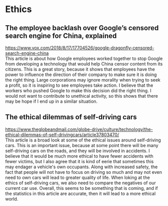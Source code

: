 # Ethics

## The employee backlash over Google’s censored search engine for China, explained  
https://www.vox.com/2018/8/17/17704526/google-dragonfly-censored-search-engine-china  
This article is about how Google employees worked together to stop Google from developing a technology that would help China censor content from its citizens. This is a great story, because it shows that employees have the power to influence the direction of their company to make sure it is doing the right thing. Large corporations may ignore morality when trying to seek a profit, so it is inspiring to see employees take action. I believe that the workers who pushed Google to make this decision did the right thing. I would not want to contribute to unethical activity, so this shows that there may be hope if I end up in a similar situation.

## The ethical dilemmas of self-driving cars
https://www.theglobeandmail.com/globe-drive/culture/technology/the-ethical-dilemmas-of-self-drivingcars/article37803470/  
This article is a broad look at some of the ethical issues around self-driving cars. This is an important issue, because at some point there will be many self-driving cars on the roads, and they will be involved in accidents. I believe that it would be much more ethical to have fewer accidents with fewer victims, but I also agree that it is kind of eerie that sometimes this may endager a vehicle's own occupants. Along with increased safety, the fact that people will not have to focus on driving so much and may not even need to own cars will lead to greater quality of life. When loking at the ethics of self-driving cars, we also need to compare the negatives of our current car use. Overall, this seems to be something that is coming, and if the statistics in this article are accurate, then it will lead to a more ethical world.